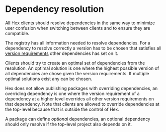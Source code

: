 # Dependency resolution

All Hex clients should resolve dependencies in the same way to minimize user confusion when switching between clients and to ensure they are compatible.

The registry has all information needed to resolve dependencies. For a dependency to resolve correctly a version has to be chosen that satisfies all [version requirements][] other dependencies has set on it.

Clients should try to create an optimal set of dependencies from the resolution. An optimal solution is one where the highest possible version of all dependencies are chose given the version requirements. If multiple optimal solutions exist any can be chosen.

Hex does not allow publishing packages with overriding dependencies, an overriding dependency is one where the version requirement of a dependency at a higher level overrides all other version requirements on that dependency. Note that clients are allowed to override dependencies at the top-level because that is outside the control of Hex.

A package can define *optional* dependencies, an optional dependency should only resolve if the top-level project also depends on it.

[version requirements]: http://elixir-lang.org/docs/stable/elixir/Version.html
